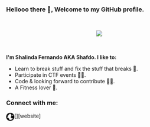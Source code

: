 
### Hellooo there 👋, Welcome to my GitHub profile.

<br>
<p align="center">
<img src="https://github-readme-stats.vercel.app/api?username=shafdo&theme=dark&show_icons=true">
</p>
<br>



**I'm Shalinda Fernando AKA Shafdo. I like to:**
* Learn to break stuff and fix the stuff that breaks 💉.
* Participate in CTF events 🐱‍👤.
* Code & looking forward to contribute 👨‍💻.
* A Fitness lover 💪.

### Connect with me:

[<img align="left" alt="shalindafernando.com" width="22px" src="https://raw.githubusercontent.com/iconic/open-iconic/master/svg/globe.svg" />][website]

